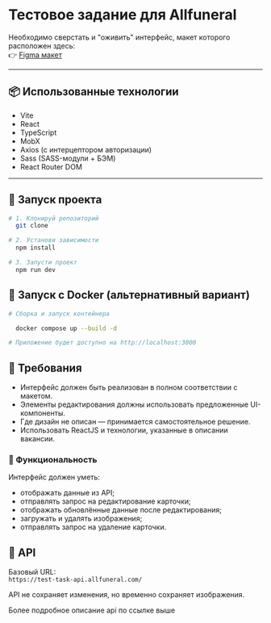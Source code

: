 # Тестовое задание для Allfuneral

Необходимо сверстать и "оживить" интерфейс, макет которого расположен здесь:  
👉 [Figma макет](https://www.figma.com/design/IGQeCdz8lHMRz5m5xteLCr/AFS---Test-Assignment)

---

## 📦 Использованные технологии

- Vite
- React
- TypeScript
- MobX
- Axios (с интерцептором авторизации)
- Sass (SASS-модули + БЭМ)
- React Router DOM

---

## 🚀 Запуск проекта

```bash
# 1. Клонируй репозиторий
  git clone 

# 2. Установи зависимости
  npm install

# 3. Запусти проект
  npm run dev
```
## 🐳 Запуск с Docker (альтернативный вариант)

```bash
# Сборка и запуск контейнера

  docker compose up --build -d

# Приложение будет доступно на http://localhost:3000
```

## 📌 Требования

- Интерфейс должен быть реализован в полном соответствии с макетом.
- Элементы редактирования должны использовать предложенные UI-компоненты.
- Где дизайн не описан — принимается самостоятельное решение.
- Использовать ReactJS и технологии, указанные в описании вакансии.

### 🎯 Функциональность

Интерфейс должен уметь:
- отображать данные из API;
- отправлять запрос на редактирование карточки;
- отображать обновлённые данные после редактирования;
- загружать и удалять изображения;
- отправлять запрос на удаление карточки.

## 🧪 API

Базовый URL:  
`https://test-task-api.allfuneral.com/`

API не сохраняет изменения, но временно сохраняет изображения.

Более подробное описание api по ссылке выше
